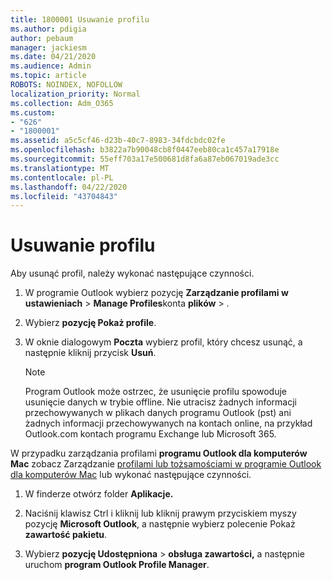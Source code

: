 ```yaml
---
title: 1800001 Usuwanie profilu
ms.author: pdigia
author: pebaum
manager: jackiesm
ms.date: 04/21/2020
ms.audience: Admin
ms.topic: article
ROBOTS: NOINDEX, NOFOLLOW
localization_priority: Normal
ms.collection: Adm_O365
ms.custom:
- "626"
- "1800001"
ms.assetid: a5c5cf46-d23b-40c7-8983-34fdcbdc02fe
ms.openlocfilehash: b3822a7b90048cb8f0447eeb80ca1c457a17918e
ms.sourcegitcommit: 55eff703a17e500681d8fa6a87eb067019ade3cc
ms.translationtype: MT
ms.contentlocale: pl-PL
ms.lasthandoff: 04/22/2020
ms.locfileid: "43704843"
---
```

# <a name="delete-a-profile"></a>Usuwanie profilu

Aby usunąć profil, należy wykonać następujące czynności.
  
1. W programie Outlook wybierz pozycję **Zarządzanie profilami w ustawieniach** \> **Manage Profiles**konta **plików** \> .

2. Wybierz **pozycję Pokaż profile**.

3. W oknie dialogowym **Poczta** wybierz profil, który chcesz usunąć, a następnie kliknij przycisk **Usuń**.

    > [!NOTE]
    > Program Outlook może ostrzec, że usunięcie profilu spowoduje usunięcie danych w trybie offline. Nie utracisz żadnych informacji przechowywanych w plikach danych programu Outlook (pst) ani żadnych informacji przechowywanych na kontach online, na przykład Outlook.com kontach programu Exchange lub Microsoft 365.
  
W przypadku zarządzania profilami **programu Outlook dla komputerów Mac** zobacz Zarządzanie [profilami lub tożsamościami w programie Outlook dla komputerów Mac](https://support.office.com/article/fed2a955-74df-4a24-bef6-78a426958c4c.aspx) lub wykonać następujące czynności.
  
1. W finderze otwórz folder **Aplikacje.**

2. Naciśnij klawisz Ctrl i kliknij lub kliknij prawym przyciskiem myszy pozycję **Microsoft Outlook**, a następnie wybierz polecenie Pokaż **zawartość pakietu**.

3. Wybierz **pozycję Udostępniona** \> **obsługa zawartości,** a następnie uruchom **program Outlook Profile Manager**.
